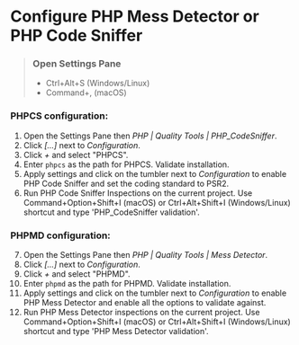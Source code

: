 # Configure PHP Mess Detector or PHP Code Sniffer

> ### Open Settings Pane
> * Ctrl+Alt+S (Windows/Linux)
> * Command+, (macOS)
>


### PHPCS configuration:
1. Open the Settings Pane then _PHP | Quality Tools | PHP_CodeSniffer_. 
2. Click _[...]_ next to _Configuration_. 
3. Click _+_ and select "PHPCS".
4. Enter `phpcs` as the path for PHPCS. Validate installation.
5. Apply settings and click on the tumbler next to _Configuration_ to enable PHP Code Sniffer and set the coding standard 
   to PSR2.
6. Run PHP Code Sniffer Inspections on the current project. Use Command+Option+Shift+I (macOS) or
   Ctrl+Alt+Shift+I (Windows/Linux) shortcut and type 'PHP_CodeSniffer validation'.

### PHPMD configuration:
7. Open the Settings Pane then _PHP | Quality Tools | Mess Detector_. 
8. Click _[...]_ next to _Configuration_.
9. Click _+_ and select "PHPMD". 
10. Enter `phpmd` as the path for PHPMD. Validate installation.
11. Apply settings and click on the tumbler next to _Configuration_ to enable PHP Mess Detector and enable all the 
    options to validate against.
12. Run PHP Mess Detector inspections on the current project. Use Command+Option+Shift+I (macOS) or
    Ctrl+Alt+Shift+I (Windows/Linux) shortcut and type 'PHP Mess Detector validation'.
